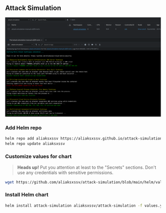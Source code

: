 ## Attack Simulation

![Screenshot](./images/screenshot.png)

### Add Helm repo
``` bash
helm repo add aliaksxssv https://aliaksxssv.github.io/attack-simulation/
helm repo update aliaksxssv
``` 

### Customize values for chart

> **Heads up!** Put you attention at least to the "Secrets" sections. Don't use any credentials with sensitive permissions.

``` bash
wget https://github.com/aliaksxssv/attack-simulation/blob/main/helm/values.yaml
``` 

### Install Helm chart
``` bash
helm install attack-simulation aliaksxssv/attack-simulation -f values.yaml --namespace attack-simulation --create-namespace

``` 
